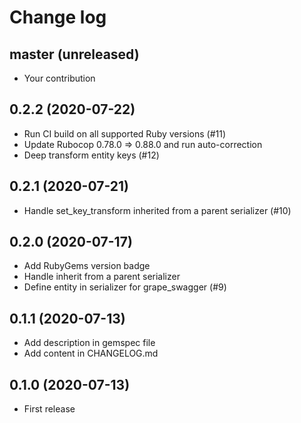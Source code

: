 # Change log

## master (unreleased)

* Your contribution

## 0.2.2 (2020-07-22)

* Run CI build on all supported Ruby versions (#11)
* Update Rubocop 0.78.0 => 0.88.0 and run auto-correction
* Deep transform entity keys (#12)

## 0.2.1 (2020-07-21)

* Handle set_key_transform inherited from a parent serializer (#10)

## 0.2.0 (2020-07-17)

* Add RubyGems version badge
* Handle inherit from a parent serializer
* Define entity in serializer for grape_swagger (#9)

## 0.1.1 (2020-07-13)
 
* Add description in gemspec file
* Add content in CHANGELOG.md

## 0.1.0 (2020-07-13)

* First release
